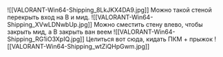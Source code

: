 ![[VALORANT-Win64-Shipping_8LkJKX4DA9.jpg]]
Можно такой стеной перекрыть вход на B и мид. 
![[VALORANT-Win64-Shipping_XVwLDNwbUp.jpg]]
Можно сместить стену влево, чтобы закрыть мид, а B закрыть ван веем
![[VALORANT-Win64-Shipping_RG1iO3XpIQ.jpg]]
Целиться вот сюда, кидать ПКМ + прыжок
![[VALORANT-Win64-Shipping_wtZiQHpGwm.jpg]]